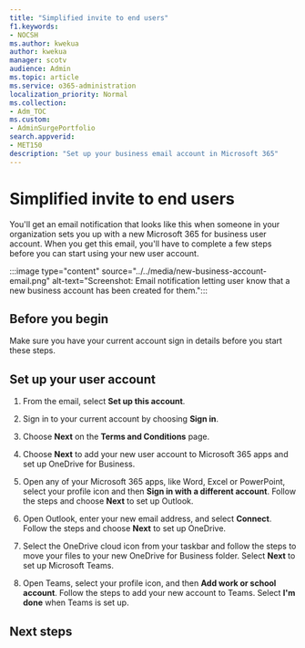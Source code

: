```yaml
---
title: "Simplified invite to end users"
f1.keywords:
- NOCSH
ms.author: kwekua
author: kwekua
manager: scotv
audience: Admin
ms.topic: article
ms.service: o365-administration
localization_priority: Normal
ms.collection: 
- Adm_TOC
ms.custom: 
- AdminSurgePortfolio
search.appverid:
- MET150
description: "Set up your business email account in Microsoft 365"
---
```


# Simplified invite to end users

You'll get an email notification that looks like this when someone in your organization sets you up with a new Microsoft 365 for business user account. When you get this email, you'll have to complete a few steps before you can start using your new user account.

:::image type="content" source="../../media/new-business-account-email.png" alt-text="Screenshot: Email notification letting user know that a new business account has been created for them.":::

## Before you begin

Make sure you have your current account sign in details before you start these steps.

## Set up your user account

1. From the email, select **Set up this account**.

2. Sign in to your current account by choosing **Sign in**.

3. Choose **Next** on the **Terms and Conditions** page.

4. Choose **Next** to add your new user account to Microsoft 365 apps and set up OneDrive for Business.

5. Open any of your Microsoft 365 apps, like Word, Excel or PowerPoint, select your profile icon and then **Sign in with a different account**. Follow the steps and choose **Next** to set up Outlook.

6. Open Outlook, enter your new email address, and select **Connect**. Follow the steps and choose **Next** to set up OneDrive.

7. Select the OneDrive cloud icon from your taskbar and follow the steps to move your files to your new OneDrive for Business folder. Select **Next** to set up Microsoft Teams.

8. Open Teams, select your profile icon, and then **Add work or school account**. Follow the steps to add your new account to Teams. Select **I'm done** when Teams is set up.

## Next steps
